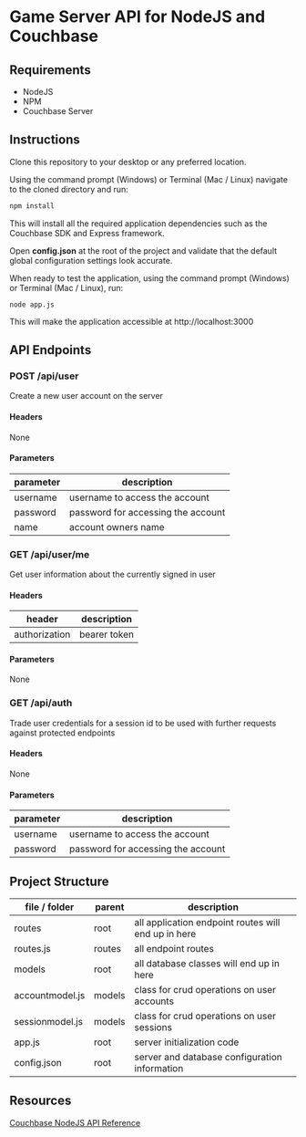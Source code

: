 # Game Server API for NodeJS and Couchbase

## Requirements

* NodeJS
* NPM
* Couchbase Server

## Instructions

Clone this repository to your desktop or any preferred location.

Using the command prompt (Windows) or Terminal (Mac / Linux) navigate to the cloned directory and run:

```sh
npm install
```

This will install all the required application dependencies such as the Couchbase SDK and Express framework.

Open **config.json** at the root of the project and validate that the default global configuration settings look accurate.

When ready to test the application, using the command prompt (Windows) or Terminal (Mac / Linux), run:

```
node app.js
```

This will make the application accessible at http://localhost:3000

## API Endpoints

### POST /api/user

Create a new user account on the server

#### Headers

None

#### Parameters

| parameter | description                        |
|-----------|------------------------------------|
| username  | username to access the account     |
| password  | password for accessing the account |
| name      | account owners name                |

### GET /api/user/me

Get user information about the currently signed in user

#### Headers

| header        | description  |
|---------------|--------------|
| authorization | bearer token |

#### Parameters

None

### GET /api/auth

Trade user credentials for a session id to be used with further requests against protected endpoints

#### Headers

None

#### Parameters

| parameter | description                        |
|-----------|------------------------------------|
| username  | username to access the account     |
| password  | password for accessing the account |

## Project Structure

| file / folder   | parent | description                                         |
|-----------------|--------|-----------------------------------------------------|
| routes          | root   | all application endpoint routes will end up in here |
| routes.js       | routes | all endpoint routes                                 |
| models          | root   | all database classes will end up in here            |
| accountmodel.js | models | class for crud operations on user accounts          |
| sessionmodel.js | models | class for crud operations on user sessions          |
| app.js          | root   | server initialization code                          |
| config.json     | root   | server and database configuration information       |

## Resources

[Couchbase NodeJS API Reference](http://docs.couchbase.com/sdk-api/couchbase-node-client-2.0.8/)
